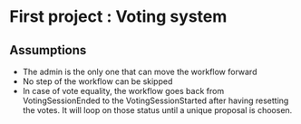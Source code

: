# First project : Voting system
## Assumptions
- The admin is the only one that can move the workflow forward
- No step of the workflow can be skipped
- In case of vote equality, the workflow goes back from VotingSessionEnded to the VotingSessionStarted after having resetting the votes. It will loop on those status until a unique proposal is choosen.